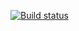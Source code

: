 [![Build status](https://ci.appveyor.com/api/projects/status/v4p3nd1s0t9l3085/branch/master?svg=true)](https://ci.appveyor.com/project/mslancer/aqa-2/branch/master)
